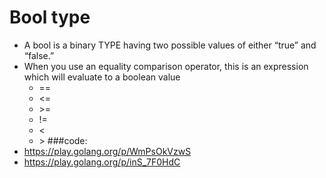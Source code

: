 # Bool type
- A bool is a binary TYPE having two possible values of either “true” and “false.”
- When you use an equality comparison operator, this is an expression which will evaluate to a boolean value
  - ==
  - <=
  - \>=
  - !=
  - <
  - \>
###code:
- https://play.golang.org/p/WmPsOkVzwS 
- https://play.golang.org/p/inS_7F0HdC 